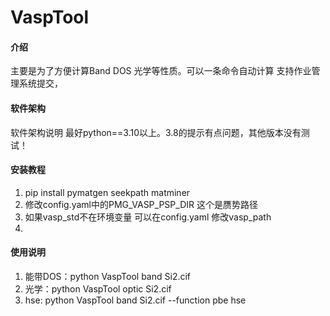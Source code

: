 # VaspTool

#### 介绍
主要是为了方便计算Band DOS 光学等性质。可以一条命令自动计算
支持作业管理系统提交，
#### 软件架构
软件架构说明
最好python==3.10以上。3.8的提示有点问题，其他版本没有测试！


#### 安装教程

1. pip install pymatgen seekpath matminer
2. 修改config.yaml中的PMG_VASP_PSP_DIR 这个是赝势路径
3. 如果vasp_std不在环境变量 可以在config.yaml 修改vasp_path
4. 


#### 使用说明

1.  能带DOS：python VaspTool band Si2.cif
2. 光学：python VaspTool optic Si2.cif
2.  hse: python VaspTool band Si2.cif --function pbe hse





